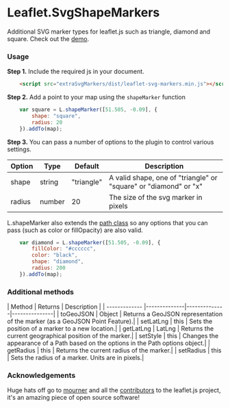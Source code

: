 # Leaflet.SvgShapeMarkers
Additional SVG marker types for leaflet.js such as triangle, diamond and square. Check out the [demo](http://rowanwins.github.io/Leaflet.SvgShapeMarkers/example/).

### Usage
**Step 1.** Include the required js in your document. 

```html
   	<script src="extraSvgMarkers/dist/leaflet-svg-markers.min.js"></script>
```

**Step 2.** Add a point to your map using the `shapeMarker` function

``` js
	var square = L.shapeMarker([51.505, -0.09], {
		shape: "square",
		radius: 20
	}).addTo(map);
```

**Step 3.**
You can pass a number of options to the plugin to control various settings.

| Option        | Type         | Default      | Description   |
| ------------- |--------------|--------------|---------------|
| shape | string | "triangle" | A valid shape, one of "triangle" or "square" or "diamond" or "x"|
| radius | number | 20 | The size of the svg marker in pixels |

L.shapeMarker also extends the [path class](http://leafletjs.com/reference.html#path) so any options that you can pass (such as color or fillOpacity) are also valid.

``` js
	var diamond = L.shapeMarker([51.505, -0.09], {
		fillColor: "#cccccc",
		color: "black",
		shape: "diamond",
		radius: 200
	}).addTo(map);
```

### Additional methods
| Method        | Returns         | Description      | 
| ------------- |--------------|--------------|---------------|
| toGeoJSON | Object | 	Returns a GeoJSON representation of the marker (as a GeoJSON Point Feature).|
| setLatLng | this | Sets the position of a marker to a new location.|
| getLatLng | LatLng | Returns the current geographical position of the marker.|
| setStyle | this | Changes the appearance of a Path based on the options in the Path options object.|
| getRadius | this | Returns the current radius of the marker.|
| setRadius | this | Sets the radius of a marker. Units are in pixels.|


### Acknowledgements
Huge hats off go to [mourner](https://github.com/mourner) and all the [contributors](https://github.com/Leaflet/Leaflet/graphs/contributors) to the leaflet.js project, it's an amazing piece of open source software!
